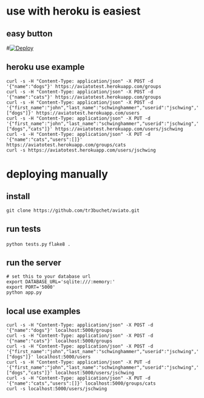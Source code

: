 # use with heroku is easiest
## easy button
#[![Deploy](https://www.herokucdn.com/deploy/button.png)](https://heroku.com/deploy?template=https://github.com/tr3buchet/aviato)

## heroku use example
```
curl -s -H "Content-Type: application/json" -X POST -d '{"name":"dogs"}' https://aviatotest.herokuapp.com/groups
curl -s -H "Content-Type: application/json" -X POST -d '{"name":"cats"}' https://aviatotest.herokuapp.com/groups
curl -s -H "Content-Type: application/json" -X POST -d '{"first_name":"john","last_name":"schwinghammer","userid":"jschwing","groups":["dogs"]}' https://aviatotest.herokuapp.com/users
curl -s -H "Content-Type: application/json" -X PUT -d '{"first_name":"john","last_name":"schwinghammer","userid":"jschwing","groups":["dogs","cats"]}' https://aviatotest.herokuapp.com/users/jschwing
curl -s -H "Content-Type: application/json" -X PUT -d '{"name":"cats","users":[]}' https://aviatotest.herokuapp.com/groups/cats
curl -s https://aviatotest.herokuapp.com/users/jschwing
```

# deploying manually
## install
`git clone https://github.com/tr3buchet/aviato.git`

## run tests
`python tests.py`
`flake8 .`

## run the server
```
# set this to your database url
export DATABASE_URL='sqlite:///:memory:'
export PORT='5000'
python app.py
```

## local use examples
```
curl -s -H "Content-Type: application/json" -X POST -d '{"name":"dogs"}' localhost:5000/groups
curl -s -H "Content-Type: application/json" -X POST -d '{"name":"cats"}' localhost:5000/groups
curl -s -H "Content-Type: application/json" -X POST -d '{"first_name":"john","last_name":"schwinghammer","userid":"jschwing","groups":["dogs"]}' localhost:5000/users
curl -s -H "Content-Type: application/json" -X PUT -d '{"first_name":"john","last_name":"schwinghammer","userid":"jschwing","groups":["dogs","cats"]}' localhost:5000/users/jschwing
curl -s -H "Content-Type: application/json" -X PUT -d '{"name":"cats","users":[]}' localhost:5000/groups/cats
curl -s localhost:5000/users/jschwing
```


